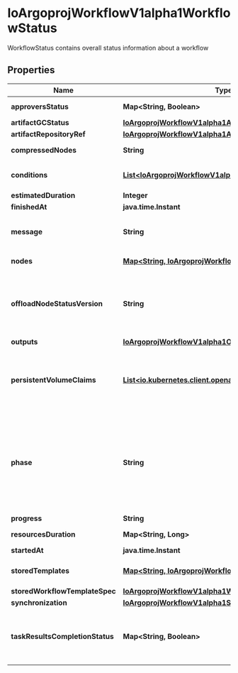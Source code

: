 

# IoArgoprojWorkflowV1alpha1WorkflowStatus

WorkflowStatus contains overall status information about a workflow

## Properties

Name | Type | Description | Notes
------------ | ------------- | ------------- | -------------
**approversStatus** | **Map&lt;String, Boolean&gt;** | Approvers list for Suspend state |  [optional]
**artifactGCStatus** | [**IoArgoprojWorkflowV1alpha1ArtGCStatus**](IoArgoprojWorkflowV1alpha1ArtGCStatus.md) |  |  [optional]
**artifactRepositoryRef** | [**IoArgoprojWorkflowV1alpha1ArtifactRepositoryRefStatus**](IoArgoprojWorkflowV1alpha1ArtifactRepositoryRefStatus.md) |  |  [optional]
**compressedNodes** | **String** | Compressed and base64 decoded Nodes map |  [optional]
**conditions** | [**List&lt;IoArgoprojWorkflowV1alpha1Condition&gt;**](IoArgoprojWorkflowV1alpha1Condition.md) | Conditions is a list of conditions the Workflow may have |  [optional]
**estimatedDuration** | **Integer** | EstimatedDuration in seconds. |  [optional]
**finishedAt** | **java.time.Instant** |  |  [optional]
**message** | **String** | A human readable message indicating details about why the workflow is in this condition. |  [optional]
**nodes** | [**Map&lt;String, IoArgoprojWorkflowV1alpha1NodeStatus&gt;**](IoArgoprojWorkflowV1alpha1NodeStatus.md) | Nodes is a mapping between a node ID and the node&#39;s status. |  [optional]
**offloadNodeStatusVersion** | **String** | Whether on not node status has been offloaded to a database. If exists, then Nodes and CompressedNodes will be empty. This will actually be populated with a hash of the offloaded data. |  [optional]
**outputs** | [**IoArgoprojWorkflowV1alpha1Outputs**](IoArgoprojWorkflowV1alpha1Outputs.md) |  |  [optional]
**persistentVolumeClaims** | [**List&lt;io.kubernetes.client.openapi.models.V1Volume&gt;**](io.kubernetes.client.openapi.models.V1Volume.md) | PersistentVolumeClaims tracks all PVCs that were created as part of the io.argoproj.workflow.v1alpha1. The contents of this list are drained at the end of the workflow. |  [optional]
**phase** | **String** | Phase a simple, high-level summary of where the workflow is in its lifecycle. Will be \&quot;\&quot; (Unknown), \&quot;Pending\&quot;, or \&quot;Running\&quot; before the workflow is completed, and \&quot;Succeeded\&quot;, \&quot;Failed\&quot; or \&quot;Error\&quot; once the workflow has completed. |  [optional]
**progress** | **String** | Progress to completion |  [optional]
**resourcesDuration** | **Map&lt;String, Long&gt;** | ResourcesDuration is the total for the workflow |  [optional]
**startedAt** | **java.time.Instant** |  |  [optional]
**storedTemplates** | [**Map&lt;String, IoArgoprojWorkflowV1alpha1Template&gt;**](IoArgoprojWorkflowV1alpha1Template.md) | StoredTemplates is a mapping between a template ref and the node&#39;s status. |  [optional]
**storedWorkflowTemplateSpec** | [**IoArgoprojWorkflowV1alpha1WorkflowSpec**](IoArgoprojWorkflowV1alpha1WorkflowSpec.md) |  |  [optional]
**synchronization** | [**IoArgoprojWorkflowV1alpha1SynchronizationStatus**](IoArgoprojWorkflowV1alpha1SynchronizationStatus.md) |  |  [optional]
**taskResultsCompletionStatus** | **Map&lt;String, Boolean&gt;** | TaskResultsCompletionStatus tracks task result completion status (mapped by node ID). Used to prevent premature archiving and garbage collection. |  [optional]



